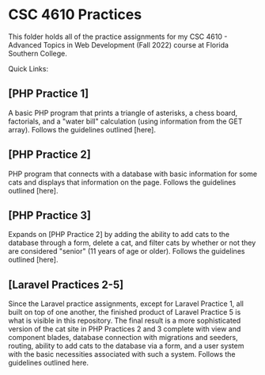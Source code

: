 # CSC 4610 Practices
This folder holds all of the practice assignments for my CSC 4610 - Advanced Topics in Web Development (Fall 2022) course at Florida Southern College.

Quick Links:

## [PHP Practice 1]
A basic PHP program that prints a triangle of asterisks, a chess board, factorials, and a "water bill" calculation (using information from the GET array). Follows the guidelines outlined [here].

## [PHP Practice 2]
PHP program that connects with a database with basic information for some cats and displays that information on the page. Follows the guidelines outlined [here].

## [PHP Practice 3]
Expands on [PHP Practice 2] by adding the ability to add cats to the database through a form, delete a cat, and filter cats by whether or not they are considered "senior" (11 years of age or older). Follows the guidelines outlined [here].

## [Laravel Practices 2-5]
Since the Laravel practice assignments, except for Laravel Practice 1, all built on top of one another, the finished product of Laravel Practice 5 is what is visible in this repository. The final result is a more sophisticated version of the cat site in PHP Practices 2 and 3 complete with view and component blades, database connection with migrations and seeders, routing, ability to add cats to the database via a form, and a user system with the basic necessities associated with such a system. Follows the guidelines outlined here.
